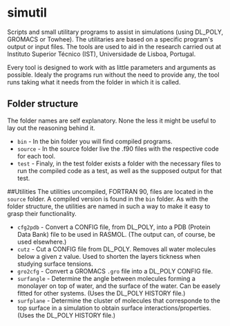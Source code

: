 simutil
=======

Scripts and small utilitary programs to assist in simulations (using DL_POLY, GROMACS or Towhee). The utilitaries are based on a specific program's output or input files. The tools are used to aid in the research carried out at Instituto Superior Técnico (IST), Universidade de Lisboa, Portugal.

Every tool is designed to work with as little parameters and arguments as possible. Idealy the programs run without the need to provide any, the tool runs taking what it needs from the folder in which it is called.

## Folder structure
The folder names are self explanatory. None the less it might be useful to lay out the reasoning behind it.

* ```bin``` - In the bin folder you will find compiled programs.
* ```source``` - In the source folder live the .f90 files with the respective code for each tool. 
* ```test``` - Finaly, in the test folder exists a folder with the necessary files to run the compiled code as a test, as well as the supposed output for that test.

##Utilities
The utilities uncompiled, FORTRAN 90, files are located in the ```source``` folder. A compiled version is found in the ```bin``` folder. As with the folder structure, the utilities are named in such a way to make it easy to grasp their functionality.

* ```cfg2pdb``` - Convert a CONFIG file, from DL_POLY, into a PDB (Protein Data Bank) file to be used in RASMOL. (The output can, of course, be used elsewhere.)
* ```cutz``` - Cut a CONFIG file from DL_POLY. Removes all water molecules below a given z value. Used to shorten the layers tickness when studying surface tensions.
* ```gro2cfg``` - Convert a GROMACS ```.gro``` file into a DL_POLY CONFIG file.
* ```surfangle``` - Determine the angle between molecules forming a monolayer on top of water, and the surface of the water. Can be easely fitted for other systems. (Uses the DL_POLY HISTORY file.)
* ```surfplane``` - Determine the cluster of molecules that corresponde to the top surface in a simulation to obtain surface interactions/properties. (Uses the DL_POLY HISTORY file.)